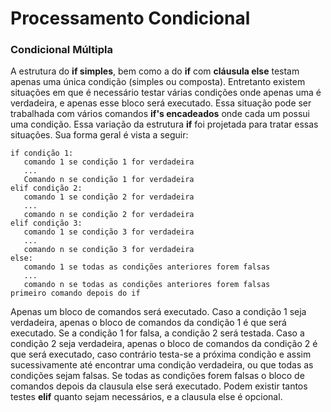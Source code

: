 # Processamento Condicional

### Condicional Múltipla

A estrutura do **if simples**, bem como a do **if** com **cláusula else** testam apenas uma única condição (simples ou composta). Entretanto existem situações em que é necessário testar várias condições onde
apenas uma é verdadeira, e apenas esse bloco será executado. Essa situação pode ser trabalhada com vários comandos **if's encadeados** onde cada um possui uma condição. Essa variação da estrutura **if** foi projetada para tratar essas situações. 
Sua forma geral é vista a seguir:
```
if condição 1:
   comando 1 se condição 1 for verdadeira
   ...
   Comando n se condição 1 for verdadeira 
elif condição 2:
   comando 1 se condição 2 for verdadeira 
   ...
   comando n se condição 2 for verdadeira 
elif condição 3:
   comando 1 se condição 3 for verdadeira 
   ...
   comando n se condição 3 for verdadeira 
else:
   comando 1 se todas as condições anteriores forem falsas
   ...
   comando n se todas as condições anteriores forem falsas 
primeiro comando depois do if
```
Apenas um bloco de comandos será executado. Caso a condição 1 seja verdadeira, apenas o bloco de comandos da condição 1 é que será executado. Se a condição 1 for falsa, a condição 2 será testada. Caso a condição 2 seja verdadeira, apenas o bloco de comandos da condição 2 é que será executado, caso contrário testa-se a próxima condição e assim sucessivamente até encontrar uma condição verdadeira, ou que todas as condições sejam falsas. Se todas as condições forem falsas o bloco de comandos depois da clausula else será executado. Podem existir tantos testes **elif** quanto sejam necessários, e a clausula else é opcional. 
